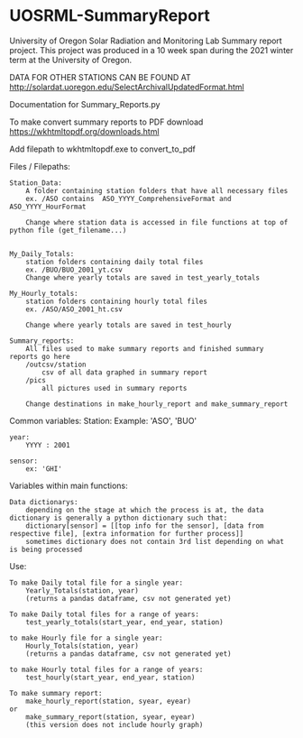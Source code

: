 # UOSRML-SummaryReport
University of Oregon Solar Radiation and Monitoring Lab Summary report project. This project was produced in a 10 week span during the 2021 winter term at the University of Oregon.

DATA FOR OTHER STATIONS CAN BE FOUND AT 
http://solardat.uoregon.edu/SelectArchivalUpdatedFormat.html


Documentation for Summary_Reports.py

To make convert summary reports to PDF
download
https://wkhtmltopdf.org/downloads.html

Add filepath to wkhtmltopdf.exe to convert_to_pdf


Files / Filepaths:

	Station_Data:
		A folder containing station folders that have all necessary files
		ex. /ASO contains  ASO_YYYY_ComprehensiveFormat and ASO_YYYY_HourFormat

		Change where station data is accessed in file functions at top of python file (get_filename...)


	My_Daily_Totals:
		station folders containing daily total files
		ex. /BUO/BUO_2001_yt.csv
		Change where yearly totals are saved in test_yearly_totals

	My_Hourly_totals:
		station folders containing hourly total files
		ex. /ASO/ASO_2001_ht.csv

		Change where yearly totals are saved in test_hourly

	Summary_reports:
		All files used to make summary reports and finished summary reports go here
		/outcsv/station
			csv of all data graphed in summary report
		/pics
			all pictures used in summary reports
	
		Change destinations in make_hourly_report and make_summary_report


Common variables:
	Station:
		Example: 'ASO', 'BUO'

	year:
		YYYY : 2001

	sensor:
		ex: 'GHI'

Variables within main functions:

	Data dictionarys:
		depending on the stage at which the process is at, the data dictionary is generally a python dictionary such that:
		dictionary[sensor] = [[top info for the sensor], [data from respective file], [extra information for further process]]
		sometimes dictionary does not contain 3rd list depending on what is being processed

Use:

	To make Daily total file for a single year:
		Yearly_Totals(station, year)
		(returns a pandas dataframe, csv not generated yet)

	To make Daily total files for a range of years:
		test_yearly_totals(start_year, end_year, station)

	to make Hourly file for a single year:
		Hourly_Totals(station, year)
		(returns a pandas dataframe, csv not generated yet)

	to make Hourly total files for a range of years:
		test_hourly(start_year, end_year, station)

	To make summary report:
		make_hourly_report(station, syear, eyear)
	or
		make_summary_report(station, syear, eyear)
		(this version does not include hourly graph)


